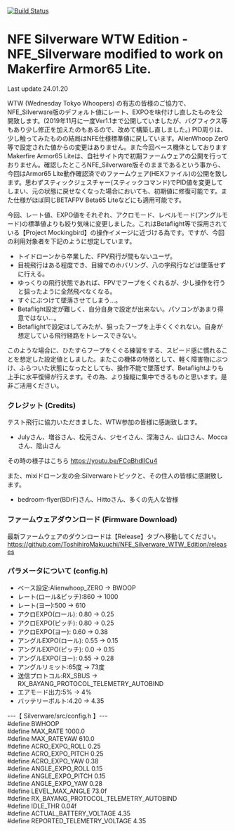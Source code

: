 [![Build Status](https://travis-ci.org/silver13/BoldClash-BWHOOP-B-03.svg?branch=master)](https://travis-ci.org/silver13/BoldClash-BWHOOP-B-03)

# NFE Silverware WTW Edition - NFE_Silverware modified to work on Makerfire Armor65 Lite.
Last update 24.01.20

WTW (Wednesday Tokyo Whoopers) の有志の皆様のご協力で、NFE_Silverware版のデフォルト値にレート、EXPOを味付けし直したものを公開致します。(2019年11月に一度Ver1.1まで公開していましたが、バグフィクス等もあり少し修正を加えたのもあるので、改めて構築し直しました。) PID周りは、少し触ってみたものの結局はNFE仕様標準値に戻しています。AlienWhoop Zer0等で設定された値からの変更はありません。また今回ベース機体としておりますMakerfire Armor65 Liteは、自社サイト内で初期ファームウェアの公開を行っておりません。確認したところNFE_Silverware版そのままであるという事から、今回はArmor65 Lite動作確認済でのファームウェア(HEXファイル)の公開を致します。思わずスティックジェスチャー(スティックコマンド)でPID値を変更してしまい、元の状態に戻せなくなった場合においても、初期値に修復可能です。また仕様がほぼ同じBETAFPV Beta65 Liteなどにも適用可能です。

今回、レート値、EXPO値をそれぞれ、アクロモード、レベルモード(アングルモード)の標準値よりも絞り気味に変更しました。これはBetaflight等で採用されている【Project Mockingbird】の操作イメージに近づける為です。ですが、今回の利用対象者を下記のように想定しています。

 * トイドローンから卒業した、FPV飛行が間もないユーザ。
 * 目視飛行はある程度でき、目線でのホバリング、八の字飛行などは墜落せずに行える。
 * ゆっくりの飛行状態であれば、FPVでフープをくぐれるが、少し操作を行うと狙ったように全然飛べなくなる。
 * すぐにぶつけて墜落させてしまう…。
 * Betaflight設定が難しく、自分自身で設定が出来ない。パソコンがあまり得意ではない…。
 * Betaflightで設定はしてみたが、狙ったフープを上手くくぐれない。自身が想定している飛行経路をトレースできない。

このような場合に、ひたすらフープをくぐる練習をする、スピード感に慣れることを想定した設定値としました。またこの機体の特徴として、軽く障害物にぶつけ、ふらついた状態になったとしても、操作不能で墜落せず、Betaflightよりも上手に水平復帰が行えます。その為、より操縦に集中できるものと思います。是非ご活用ください。



### クレジット (Credits)

テスト飛行に協力いただきました、WTW参加の皆様に感謝致します。
 * Julyさん、増谷さん、松元さん、ジセイさん、深海さん、山口さん、Moccaさん、陰山さん

その時の様子はこちら
https://youtu.be/FCqBhdlICu4


また、mixiドローン友の会:Silverwareトピックと、その住人の皆様に感謝致します。
 * bedroom-flyer(BDrF)さん、Hittoさん、多くの先人な皆様


### ファームウェアダウンロード (Firmware Download)

最新ファームウェアのダウンロードは【Release】タブへ移動してください。
https://github.com/ToshihiroMakuuchi/NFE_Silverware_WTW_Edition/releases


### パラメータについて (config.h)

* ベース設定:Alienwhoop_ZERO → BWOOP
* レート(ロール&ピッチ):860 → 1000
* レート(ヨー):500 → 610
* アクロEXPO(ロール): 0.80 → 0.25
* アクロEXPO(ピッチ): 0.80 → 0.25
* アクロEXPO(ヨー): 0.60 → 0.38
* アングルEXPO(ロール): 0.55 → 0.15
* アングルEXPO(ピッチ): 0.0 → 0.15
* アングルEXPO(ヨー): 0.55 → 0.28
* アングルリミット:65度 → 73度
* 送信プロトコル:RX_SBUS → RX_BAYANG_PROTOCOL_TELEMETRY_AUTOBIND
* エアモード出力:5% → 4%
* バッテリーボルト:4.20 → 4.35

---【 Silverware/src/config.h 】---  
    #define BWHOOP  
    #define MAX_RATE 1000.0  
    #define MAX_RATEYAW 610.0  
    #define ACRO_EXPO_ROLL 0.25  
    #define ACRO_EXPO_PITCH 0.25  
    #define ACRO_EXPO_YAW 0.38  
    #define ANGLE_EXPO_ROLL 0.15  
    #define ANGLE_EXPO_PITCH 0.15  
    #define ANGLE_EXPO_YAW 0.28  
    #define LEVEL_MAX_ANGLE 73.0f  
    #define RX_BAYANG_PROTOCOL_TELEMETRY_AUTOBIND  
    #define IDLE_THR 0.04f  
    #define ACTUAL_BATTERY_VOLTAGE 4.35  
    #define REPORTED_TELEMETRY_VOLTAGE 4.35  


